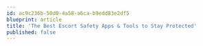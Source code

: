 ```yaml
---
id: ac9c236b-50d0-4a58-a6ca-b9edd83e2df5
blueprint: article
title: 'The Best Escort Safety Apps & Tools to Stay Protected'
published: false
---
```

